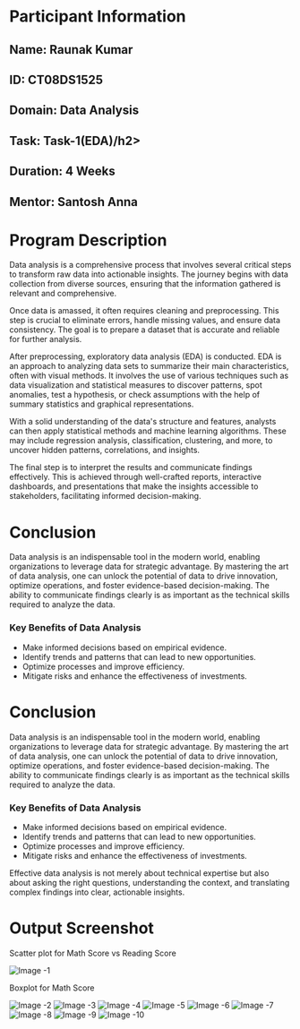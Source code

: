 <h1>Participant Information</h1>
<h2>Name: Raunak Kumar</h2>
<h2>ID: CT08DS1525</h2>
<h2>Domain: Data Analysis</h2>
<h2>Task: Task-1(EDA)/h2>
<h2>Duration: 4 Weeks</h2>
<h2>Mentor: Santosh Anna</h2>
<h1>Program Description</h1>
<p>Data analysis is a comprehensive process that involves several critical steps to transform raw data into actionable insights. The journey begins with data collection from diverse sources, ensuring that the information gathered is relevant and comprehensive.</p>
<p>Once data is amassed, it often requires cleaning and preprocessing. This step is crucial to eliminate errors, handle missing values, and ensure data consistency. The goal is to prepare a dataset that is accurate and reliable for further analysis.</p>
<p>After preprocessing, exploratory data analysis (EDA) is conducted. EDA is an approach to analyzing data sets to summarize their main characteristics, often with visual methods. It involves the use of various techniques such as data visualization and statistical measures to discover patterns, spot anomalies, test a hypothesis, or check assumptions with the help of summary statistics and graphical representations.</p>
<p>With a solid understanding of the data's structure and features, analysts can then apply statistical methods and machine learning algorithms. These may include regression analysis, classification, clustering, and more, to uncover hidden patterns, correlations, and insights.</p>
<p>The final step is to interpret the results and communicate findings effectively. This is achieved through well-crafted reports, interactive dashboards, and presentations that make the insights accessible to stakeholders, facilitating informed decision-making.</p>
<h1>Conclusion</h1>
<p>Data analysis is an indispensable tool in the modern world, enabling organizations to leverage data for strategic advantage. By mastering the art of data analysis, one can unlock the potential of data to drive innovation, optimize operations, and foster evidence-based decision-making. The ability to communicate findings clearly is as important as the technical skills required to analyze the data.</p>

<h3>Key Benefits of Data Analysis</h3>
<ul>
    <li>Make informed decisions based on empirical evidence.</li>
    <li>Identify trends and patterns that can lead to new opportunities.</li>
    <li>Optimize processes and improve efficiency.</li>
    <li>Mitigate risks and enhance the effectiveness of investments.</li>
</ul>

<h1>Conclusion</h1>
<p>Data analysis is an indispensable tool in the modern world, enabling organizations to leverage data for strategic advantage. By mastering the art of data analysis, one can unlock the potential of data to drive innovation, optimize operations, and foster evidence-based decision-making. The ability to communicate findings clearly is as important as the technical skills required to analyze the data.</p>
<h3>Key Benefits of Data Analysis</h3>
<ul>
    <li>Make informed decisions based on empirical evidence.</li>
    <li>Identify trends and patterns that can lead to new opportunities.</li>
    <li>Optimize processes and improve efficiency.</li>
    <li>Mitigate risks and enhance the effectiveness of investments.</li>
</ul>
<p>Effective data analysis is not merely about technical expertise but also about asking the right questions, understanding the context, and translating complex findings into clear, actionable insights.</p>

<h1>Output Screenshot</h1>
<p>Scatter plot for Math Score vs Reading Score</p>
<img src="https://drive.google.com/uc?id=1sRTG_p-Xezl2NR5zdQBrk1wBVZLDNp5E" alt="Image -1">
<p>Boxplot for Math Score</p>
<img src="https://drive.google.com/uc?id=1nOKp4_F0WHFO6XvV1nw67VFASacLkIMi" alt="Image -2">

<img src="https://drive.google.com/uc?id=1tIjz21dg4GRRbrpJiysDSF1WPlo8BLvm" alt="Image -3">
<img src="https://drive.google.com/uc?id=1Q08cTHqtNzU7iSy8u15yxkqEsaV48OCM" alt="Image -4">
<img src="https://drive.google.com/uc?id=1NO7qtSi5LZfkw89ZlDPUeSPylIu1CXF5" alt="Image -5">
<img src="https://drive.google.com/uc?id=1GfXb2ChV-2esw4AknpslhEltQbC2UfcT" alt="Image -6">
<img src="https://drive.google.com/uc?id=1fXLlkd08-UEeByOFWLzWhk2CuOWh4yMH" alt="Image -7">
<img src="https://drive.google.com/uc?id=1awAeM2tI3QYguyxKv4cZrpXVg3X3o53c" alt="Image -8">
<img src="https://drive.google.com/uc?id=1oVoJD-ouRnDigUjca-TKayEUH_OklA39" alt="Image -9">
<img src="https://drive.google.com/uc?id=1I6HDi-Yff0cGwnI4Hp5Sz_ZozlAXtOd7" alt="Image -10">
